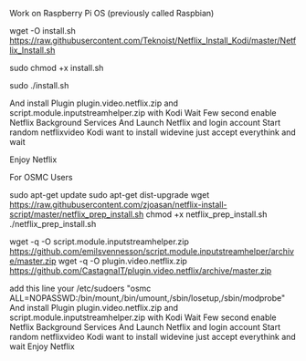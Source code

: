 Work on Raspberry Pi OS (previously called Raspbian)


wget -O install.sh https://raw.githubusercontent.com/Teknoist/Netflix_Install_Kodi/master/Netflix_Install.sh

sudo chmod +x install.sh

sudo ./install.sh

And install Plugin plugin.video.netflix.zip and script.module.inputstreamhelper.zip with Kodi
Wait Few second enable Netflix Background Services
And Launch Netflix and login account
Start random netflixvideo Kodi want to install widevine just accept everythink and wait

Enjoy Netflix

For OSMC Users 

sudo apt-get update
sudo apt-get dist-upgrade
wget https://raw.githubusercontent.com/zjoasan/netflix-install-script/master/netflix_prep_install.sh
chmod +x netflix_prep_install.sh
./netflix_prep_install.sh

wget -q -O script.module.inputstreamhelper.zip https://github.com/emilsvennesson/script.module.inputstreamhelper/archive/master.zip
wget -q -O plugin.video.netflix.zip https://github.com/CastagnaIT/plugin.video.netflix/archive/master.zip

add this line your /etc/sudoers "osmc ALL=NOPASSWD:/bin/mount,/bin/umount,/sbin/losetup,/sbin/modprobe"
And install Plugin plugin.video.netflix.zip and script.module.inputstreamhelper.zip with Kodi
Wait Few second enable Netflix Background Services
And Launch Netflix and login account
Start random netflixvideo Kodi want to install widevine just accept everythink and wait
Enjoy Netflix
